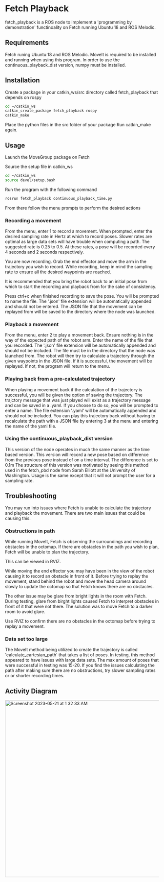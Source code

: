 # Fetch Playback

fetch_playback is a ROS node to implement a 'programming by demonstration' functinoality on Fetch running Ubuntu 18 and ROS Melodic.

## Requirements

Fetch runing Ubuntu 18 and ROS Melodic.
MoveIt is required to be installed and running when using this program.
In order to use the continuous_playback_dist version, numpy must be installed.

## Installation

Create a package in your catkin_ws/src directory called fetch_playback that depends on rospy
```bash
cd ~/catkin_ws
catkin_create_package fetch_playback rospy
catkin_make
```
Place the python files in the src folder of your package
Run catkin_make again.

## Usage
Launch the MoveGroup package on Fetch

Source the setup file in catkin_ws
```bash
cd ~/catkin_ws
source devel/setup.bash
```

Run the program with the following command
```bash
rosrun fetch_playback continuous_playback_time.py
```

From there follow the menu prompts to perform the desired actions

### Recording a movement

From the menu, enter 1 to record a movement.
When prompted, enter the desired sampling rate in Hertz at which to record poses.
Slower rates are optimal as large data sets will have trouble when computing a path.
The suggested rate is 0.25 to 0.5.
At these rates, a pose will be recorded every 4 seconds and 2 seconds respectively.

You are now recording. Grab the end effector and move the arm in the trajectory you wish to record.
While recording, keep in mind the sampling rate to ensure all the desired waypoints are reached.

It is recommended that you bring the robot back to an initial pose from which to start the recording and playback from for the sake of consistency. 

Press ctrl+c when finished recording to save the pose.
You will be prompted to name the file. The '.json' file extension will be automatically appended and should not be entered.
The JSON file that the movement can be replayed from will be saved to the directory where the node was launched.


### Playback a movement

From the menu, enter 2 to play a movement back.
Ensure nothing is in the way of the expected path of the robot arm.
Enter the name of the file that you recorded. The '.json' file extension will be automatically appended and should not be included.
The file must be in the directory that the node was launched from.
The robot will then try to calculate a trajectory through the given waypoints in the JSON file.
If it is successful, the movement will be replayed. If not, the program will return to the menu.


### Playing back from a pre-calculated trajectory

When playing a movement back if the calculation of the trajectory is successful, you will be given the option of saving the trajectory.
The trajctory message that was just played will exist as a trajectory message and can be saved in a .yaml.
If you choose to do so, you will be prompted to enter a name. The file extension '.yaml' will be automatically appended and should not be included.
You can play this trajectory back without having to recalculate the path with a JSON file by entering 3 at the menu and entering the name of the yaml file.

### Using the continuous_playback_dist version

This version of the node operates in much the same manner as the time based version.
This version will record a new pose based on difference from the previous pose instead of on a time interval.
The difference is set to 0.1m
The structure of this version was motivated by seeing this method used in the fetch_pbd node from Sarah Elliott at the University of Washington.
Usage is the same except that it will not prompt the user for a sampling rate.


## Troubleshooting

You may run into issues where Fetch is unable to calculate the trajectory and playback the movement.
There are two main issues that could be causing this.

### Obstructions in path

While running MoveIt, Fetch is observing the surroundings and recording obstacles in the octomap.
If there are obstacles in the path you wish to plan, Fetch will be unable to plan the trajectory.

This can be viewed in RVIZ.

While moving the end effector you may have been in the view of the robot causing it to record an obstacle in front of it.
Before trying to replay the movement, stand behind the robot and move the head camera around slowly to update the octomap so that Fetch knows there are no obstacles.

The other issue may be glare from bright lights in the room with Fetch.
During testing, glare from birght lights caused Fetch to interpret obstacles in front of it that were not there.
The solution was to move Fetch to a darker room to avoid glare.

Use RVIZ to confirm there are no obstacles in the octomap before trying to replay a movement.

### Data set too large

The MoveIt method being utilized to create the trajectory is called 'calculate_cartesian_path' that takes a list of poses.
In testing, this method appeared to have issues with large data sets. The max amount of poses that were successful in testing was 15-20.
If you find the issues calculating the path after making sure there are no obstructions, try slower sampling rates or or shorter recording times.


## Activity Diagram
<img width="578" alt="Screenshot 2023-05-21 at 1 32 33 AM" src="https://github.com/NashBernhart/fetch_playback/assets/99688169/23740fb0-dc5f-42ac-8d9c-e96edc876195">
